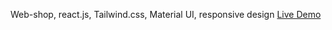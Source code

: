Web-shop, react.js, Tailwind.css, Material UI, responsive design <a href='https://arman-sahakyan.github.io/online-shop/'>Live Demo</a>
